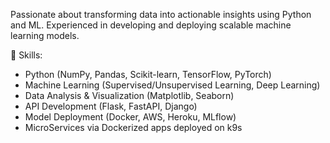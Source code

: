 Passionate about transforming data into actionable insights using Python and ML. 
Experienced in developing and deploying scalable machine learning models.

🔧 Skills:

- Python (NumPy, Pandas, Scikit-learn, TensorFlow, PyTorch)
- Machine Learning (Supervised/Unsupervised Learning, Deep Learning)
- Data Analysis & Visualization (Matplotlib, Seaborn)
- API Development (Flask, FastAPI, Django)
- Model Deployment (Docker, AWS, Heroku, MLflow)
- MicroServices via Dockerized apps deployed on k9s

<!---
bhaskarnn9/bhaskarnn9 is a ✨ special ✨ repository because its `README.md` (this file) appears on your GitHub profile.
You can click the Preview link to take a look at your changes.
--->
